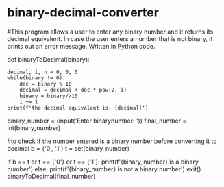 # binary-decimal-converter
#This program allows a user to enter any binary number and it returns its decimal equivalent. In case the user enters a number that is not binary, it prints out an error message. Written in Python code.


def binaryToDecimal(binary):


    decimal, i, n = 0, 0, 0
    while(binary != 0):
        dec = binary % 10
        decimal = decimal + dec * pow(2, i)
        binary = binary//10
        i += 1
    print(f'the decimal equivalent is: {decimal}')

binary_number = (input('Enter binarynumber: '))
final_number = int(binary_number)

#to check if the number entered is a binary number before converting it to decimal
b = {'0', '1'}
t = set(binary_number)

if b == t or t == {'0'} or t == {'1'}:
    print(f'{binary_number} is a binary number')
else:
    print(f'{binary_number} is not a binary number')
    exit()
binaryToDecimal(final_number)
